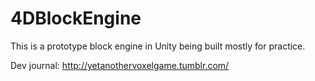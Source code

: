 4DBlockEngine
=============

This is a prototype block engine in Unity being built mostly for practice. 


Dev journal: http://yetanothervoxelgame.tumblr.com/

